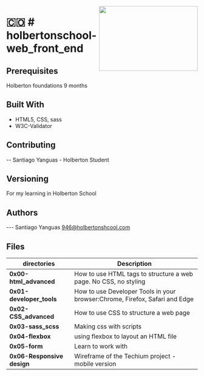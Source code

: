 <p>
<img width="260" height="170" src="https://image.flaticon.com/icons/svg/1137/1137130.svg" align="right" >
</p>

# :colombia: # holbertonschool-web_front_end

## Prerequisites

Holberton foundations 9 months

## Built With

- HTML5, CSS, sass
- W3C-Validator

## Contributing

-- Santiago Yanguas - Holberton Student

## Versioning

For my learning in Holberton School

## Authors

--- Santiago Yanguas 946@holbertonshcool.com

## Files

| directories                | Description                                                                 |
| -------------------------- | --------------------------------------------------------------------------- |
| **0x00-html_advanced**     | How to use HTML tags to structure a web page. No CSS, no styling            |
| **0x01-developer_tools**   | How to use Developer Tools in your browser:Chrome, Firefox, Safari and Edge |
| **0x02-CSS_advanced**      | How to use CSS to structure a web page                                      |
| **0x03-sass_scss**         | Making css with scripts                                                     |
| **0x04-flexbox**           | using flexbox to layout an HTML file                                        |
| **0x05-form**              | Learn to work with                                                          |
| **0x06-Responsive design** | Wireframe of the Techium project - mobile version                           |
